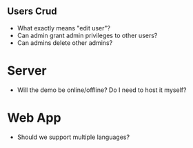 
## Users Crud
- What exactly means "edit user"?
- Can admin grant admin privileges to other users?
- Can admins delete other admins?

# Server
- Will the demo be online/offline? Do I need to host it myself?

# Web App
- Should we support multiple languages?